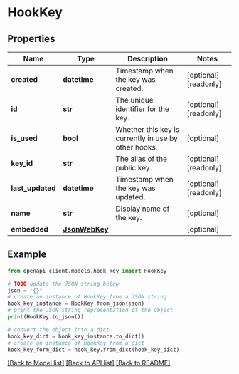 # HookKey


## Properties

Name | Type | Description | Notes
------------ | ------------- | ------------- | -------------
**created** | **datetime** | Timestamp when the key was created. | [optional] [readonly] 
**id** | **str** | The unique identifier for the key. | [optional] [readonly] 
**is_used** | **bool** | Whether this key is currently in use by other hooks. | [optional] 
**key_id** | **str** | The alias of the public key. | [optional] [readonly] 
**last_updated** | **datetime** | Timestamp when the key was updated. | [optional] [readonly] 
**name** | **str** | Display name of the key. | [optional] 
**embedded** | [**JsonWebKey**](JsonWebKey.md) |  | [optional] 

## Example

```python
from openapi_client.models.hook_key import HookKey

# TODO update the JSON string below
json = "{}"
# create an instance of HookKey from a JSON string
hook_key_instance = HookKey.from_json(json)
# print the JSON string representation of the object
print(HookKey.to_json())

# convert the object into a dict
hook_key_dict = hook_key_instance.to_dict()
# create an instance of HookKey from a dict
hook_key_form_dict = hook_key.from_dict(hook_key_dict)
```
[[Back to Model list]](../README.md#documentation-for-models) [[Back to API list]](../README.md#documentation-for-api-endpoints) [[Back to README]](../README.md)


